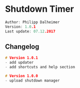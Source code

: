 # Shutdown Timer

```C
Author: Philipp Dalheimer
Version: 1.0.1
Last update: 07.12.2017
```
## Changelog

```C
# Version 1.0.1
- add updater
- add shortcuts and help section

# Version 1.0.0
- upload shutdown manager
```